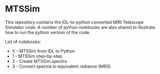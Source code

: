 # MTSSim
This repository contains the IDL-to-python converted MIRI Telescope Simulator code. A number of python notebooks are also shared to illustrate how to run the python version of the code.  
  
List of notebooks:  
* 0 - MTSSim from IDL to Python  
* 1 - MTSSim step-by-step
* 2 - Create MTSSim spectra
* 3 - Convert spectra to equivalent radiance (MRS)  

